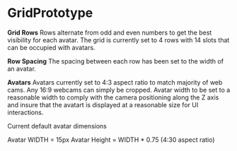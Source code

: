 # GridPrototype

**Grid Rows** 
Rows alternate from odd and even numbers to get the best visibility for each avatar. 
The grid is currently set to 4 rows with 14 slots that can be occupied with avatars. 


**Row Spacing** 
The spacing between each row has been set to the width of an avatar. 



**Avatars** 
Avatars currently set to 4:3 aspect ratio to match majority of web cams. Any 16:9 webcams can simply be cropped. 
Avatar width to be set to a reasonable width to comply with the camera positioning along the Z axis and insure that the avatart is displayed at a reasonable size for UI interactions. 

Current default avatar dimensions 

Avatar WIDTH  = 15px
Avatar Height = WIDTH * 0.75 (4:30 aspect ratio)